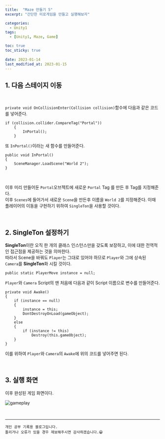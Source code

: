```yaml
---
title:  "Maze 만들기 5"
excerpt: "간단한 미로게임을 만들고 실행해보자"

categories:
  - Unity1
tags:
  - [Unity1, Maze, Game]

toc: true
toc_sticky: true
 
date: 2023-01-14
last_modified_at: 2023-01-15
---
```


## 1. 다음 스테이지 이동

<br>

`private void OnCollisionEnter(Collision collision)`함수에 다음과 같은 코드를 넣어준다.  

    if (collision.collider.CompareTag("Portal"))
        {
            InPortal();
        }

또 `InPortal()`이라는 새 함수를 만들어준다.  


    public void InPortal()
    {
        SceneManager.LoadScene("World 2");
    }

<br>

이후 미리 만들어둔 `Portal`오브젝트에 새로운 `Portal` Tag 를 만든 후 Tag를 지정해준다.  
이후 `Scenes`에 들어가서 새로운 `Scene`을 만든후 이름을 `World 2`를 지정해준다.
이때 플레이어의 이동을 구현하기 위하여 `SingleTon`을 사용할 것이다.

<br>

## 2. SingleTon 설정하기  


**SingleTon**이란 오직 한 개의 클래스 인스턴스만을 갖도록 보장하고, 이에 대한 전역적인 접근점을 제공하는 것을 의마한다.  
따라서 Scene을 바꿔도 `Player`는 그대로 있어야 하므로 `Player`와 그에 상속된 `Camera`를 **SingleTon**화 시킬 것이다.

    public static PlayerMove instance = null;

`Player`와 `Camera` Script의 맨 처음에 다음과 같이 Script 이름으로 변수를 만들어준다.

    private void Awake()
    {
        if (instance == null)
        {
            instance = this;
            DontDestroyOnLoad(gameObject);
        }
        else
        {
            if (instance != this)
                Destroy(this.gameObject);
        }
    }

이를 위하여 `Player`와 `Camera`의 `Awake`에 위의 코드를 넣어주면 된다.

<br>

## 3. 실행 화면

이후 완성된 게임 화면이다.

![gameplay](https://user-images.githubusercontent.com/37824506/213415621-cfbe80fc-06a2-4f21-ae86-595a152fa964.gif)


<br>

***
    개인 공부 기록용 블로그입니다.
    틀리거나 오류가 있을 경우 제보해주시면 감사하겠습니다.😁